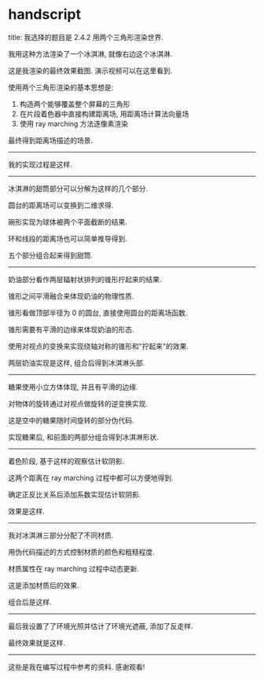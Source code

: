 # handscript

title: 我选择的题目是 2.4.2 用两个三角形渲染世界.

我用这种方法渲染了一个冰淇淋, 就像右边这个冰淇淋.

这是我渲染的最终效果截图. 演示视频可以在这里看到.

使用两个三角形渲染的基本思想是:

1. 构造两个能够覆盖整个屏幕的三角形
2. 在片段着色器中直接构建距离场, 用距离场计算法向量场
3. 使用 ray marching 方法逐像素渲染

最终得到距离场描述的场景.

***

我的实现过程是这样.

***

冰淇淋的甜筒部分可以分解为这样的几个部分.

圆台的距离场可以变换到二维求得.

碗形实现为球体被两个平面截断的结果.

环和线段的距离场也可以简单推导得到.

五个部分组合起来得到甜筒.

***

奶油部分看作两层辐射状排列的锥形拧起来的结果.

锥形之间平滑融合来体现奶油的物理性质.

锥形看做顶部半径为 0 的圆台, 直接使用圆台的距离场函数.

锥形需要有平滑的边缘来体现奶油的形态.

使用对视点的变换来实现绕轴对称的锥形和"拧起来"的效果.

两层奶油实现是这样, 组合后得到冰淇淋头部.

***

糖果使用小立方体体现, 并且有平滑的边缘.

对物体的旋转通过对视点做旋转的逆变换实现.

这是空中的糖果随时间旋转的部分伪代码.

实现糖果后, 和前面的两部分组合得到冰淇淋形状.

***

着色阶段, 基于这样的观察估计软阴影.

这两个距离在 ray marching 过程中都可以方便地得到.

确定正反比关系后添加系数实现估计软阴影.

效果是这样.

***

我对冰淇淋三部分分配了不同材质.

用伪代码描述的方式控制材质的颜色和粗糙程度.

材质属性在 ray marching 过程中动态更新.

这是添加材质后的效果.

组合后是这样.

***

最后我设置了了环境光照并估计了环境光遮蔽, 添加了反走样.

最终效果就是这样.

***

这些是我在编写过程中参考的资料. 感谢观看!
